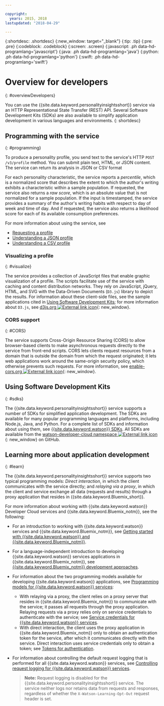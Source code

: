```yaml
---

copyright:
  years: 2015, 2018
lastupdated: "2018-04-29"

---
```


{:shortdesc: .shortdesc}
{:new_window: target="_blank"}
{:tip: .tip}
{:pre: .pre}
{:codeblock: .codeblock}
{:screen: .screen}
{:javascript: .ph data-hd-programlang='javascript'}
{:java: .ph data-hd-programlang='java'}
{:python: .ph data-hd-programlang='python'}
{:swift: .ph data-hd-programlang='swift'}

# Overview for developers
{: #overviewDevelopers}

You can use the {{site.data.keyword.personalityinsightsshort}} service via an HTTP Representational State Transfer (REST) API. Several Software Development Kits (SDKs) are also available to simplify application development in various languages and environments.
{: shortdesc}

## Programming with the service
{: #programming}

To produce a personality profile, you send text to the service's HTTP `POST /v3/profile` method. You can submit plain text, HTML, or JSON content. The service can return its analysis in JSON or CSV format

For each personality characteristic, the service reports a *percentile*, which is a normalized score that describes the extent to which the author's writing exhibits a characteristic within a sample population. If requested, the service also returns a *raw score*, which is an absolute value that is not normalized for a sample population. If the input is timestamped, the service provides a summary of the author's writing habits with respect to day of week and time of day. And if requested, the service also returns a likelihood score for each of its available consumption preferences.

For more information about using the service, see

-   [Requesting a profile](/docs/services/personality-insights/input.html)
-   [Understanding a JSON profile](/docs/services/personality-insights/output.html)
-   [Understanding a CSV profile](/docs/services/personality-insights/output-csv.html)

### Visualizing a profile
{: #visualize}

The service provides a collection of JavaScript files that enable graphic visualization of a profile. The scripts facilitate use of the service with caching and content distribution networks. They rely on JavaScript, jQuery, HTML, and SVG with the Data-Driven Documents (`D3.js`) library to depict the results. For information about these client-side files, see the sample applications cited in [Using Software Development Kits](#sdks); for more information about `D3.js`, see [d3js.org ![External link icon](../../icons/launch-glyph.svg "External link icon")](https://d3js.org/){: new_window}.

### CORS support
{: #CORS}

The service supports Cross-Origin Resource Sharing (CORS) to allow browser-based clients to make asynchronous requests directly to the service from front-end scripts. CORS lets clients request resources from a domain that is outside the domain from which the request originated; it lets web applications work around the same-origin security policy, which otherwise prevents such requests. For more information, see [enable-cors.org ![External link icon](../../icons/launch-glyph.svg "External link icon")](https://enable-cors.org/){: new_window}.

## Using Software Development Kits
{: #sdks}

The {{site.data.keyword.personalityinsightsshort}} service supports a number of SDKs for simplified application development. The SDKs are available for many popular programming languages and platforms, including Node.js, Java, and Python. For a complete list of SDKs and information about using them, see [{{site.data.keyword.watson}} SDKs](/docs/services/watson/getting-started-sdks.html). All SDKs are available from the [watson-developer-cloud namespace ![External link icon](../../icons/launch-glyph.svg "External link icon")](https://github.com/watson-developer-cloud){: new_window} on GitHub.

## Learning more about application development
{: #learn}

The {{site.data.keyword.personalityinsightsshort}} service supports two typical programming models: *Direct interaction*, in which the client communicates with the service directly; and *relaying via a proxy*, in which the client and service exchange all data (requests and results) through a proxy application that resides in {{site.data.keyword.Bluemix_short}}.

For more information about working with {{site.data.keyword.watson}} Developer Cloud services and {{site.data.keyword.Bluemix_notm}}, see the following:

-   For an introduction to working with {{site.data.keyword.watson}} services and {{site.data.keyword.Bluemix_notm}}, see [Getting started with {{site.data.keyword.watson}} and {{site.data.keyword.Bluemix_notm}}](/docs/services/watson/index.html).
-   For a language-independent introduction to developing {{site.data.keyword.watson}} services applications in {{site.data.keyword.Bluemix_notm}}, see [{{site.data.keyword.Bluemix_notm}} development approaches](/docs/services/watson/getting-started-bluemix.html).
-   For information about the two programming models available for developing {{site.data.keyword.watson}} applications, see [Programming models for {{site.data.keyword.watson}} services](/docs/services/watson/getting-started-develop.html):
    -   With relaying via a proxy, the client relies on a proxy server that resides in {{site.data.keyword.Bluemix_notm}} to communicate with the service; it passes all requests through the proxy application. Relaying requests via a proxy relies only on service credentials to authenticate with the service; see [Service credentials for {{site.data.keyword.watson}} services](/docs/services/watson/getting-started-credentials.html).
    -   With direct interaction, the client uses the proxy application in {{site.data.keyword.Bluemix_notm}} only to obtain an authentication token for the service, after which it communicates directly with the service. Direct interaction uses service credentials only to obtain a token; see [Tokens for authentication](/docs/services/watson/getting-started-tokens.html).
-   For information about controlling the default request logging that is performed for all {{site.data.keyword.watson}} services, see [Controlling request logging for {{site.data.keyword.watson}} services](/docs/services/watson/getting-started-logging.html).

    > **Note:** Request logging is disabled for the {{site.data.keyword.personalityinsightsshort}} service. The service neither logs nor retains data from requests and responses, regardless of whether the `X-Watson-Learning-Opt-Out` request header is set.
